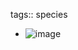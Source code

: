 tags:: species

- ![image](https://peach-geographical-bat-397.mypinata.cloud/ipfs/QmcDFRYN7zWMo791DA9Zxcj6H33CYh4ptU7J3qcuj4UJVp)